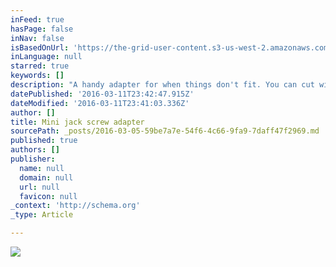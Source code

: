```yaml
---
inFeed: true
hasPage: false
inNav: false
isBasedOnUrl: 'https://the-grid-user-content.s3-us-west-2.amazonaws.com/13e167bc-ba96-4a1c-9683-f66fce3800a1.png'
inLanguage: null
starred: true
keywords: []
description: "A handy adapter for when things don't fit. You can cut wires on one side and tighten them in the screw termination."
datePublished: '2016-03-11T23:42:47.915Z'
dateModified: '2016-03-11T23:41:03.336Z'
author: []
title: Mini jack screw adapter
sourcePath: _posts/2016-03-05-59be7a7e-54f6-4c66-9fa9-7daff47f2969.md
published: true
authors: []
publisher:
  name: null
  domain: null
  url: null
  favicon: null
_context: 'http://schema.org'
_type: Article

---
```

![](https://the-grid-user-content.s3-us-west-2.amazonaws.com/13e167bc-ba96-4a1c-9683-f66fce3800a1.png)